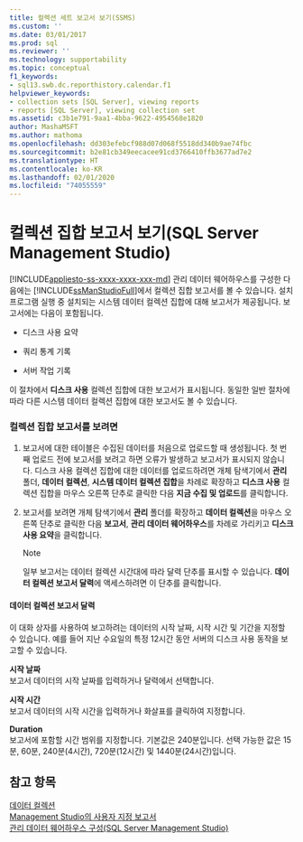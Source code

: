```yaml
---
title: 컬렉션 세트 보고서 보기(SSMS)
ms.custom: ''
ms.date: 03/01/2017
ms.prod: sql
ms.reviewer: ''
ms.technology: supportability
ms.topic: conceptual
f1_keywords:
- sql13.swb.dc.reporthistory.calendar.f1
helpviewer_keywords:
- collection sets [SQL Server], viewing reports
- reports [SQL Server], viewing collection set
ms.assetid: c3b1e791-9aa1-4bba-9622-4954568e1820
author: MashaMSFT
ms.author: mathoma
ms.openlocfilehash: dd303efebcf988d07d068f5518dd340b9ae74fbc
ms.sourcegitcommit: b2e81cb349eecacee91cd3766410ffb3677ad7e2
ms.translationtype: HT
ms.contentlocale: ko-KR
ms.lasthandoff: 02/01/2020
ms.locfileid: "74055559"
---
```

# <a name="view-a-collection-set-report-sql-server-management-studio"></a>컬렉션 집합 보고서 보기(SQL Server Management Studio)
[!INCLUDE[appliesto-ss-xxxx-xxxx-xxx-md](../../includes/appliesto-ss-xxxx-xxxx-xxx-md.md)]
  관리 데이터 웨어하우스를 구성한 다음에는 [!INCLUDE[ssManStudioFull](../../includes/ssmanstudiofull-md.md)]에서 컬렉션 집합 보고서를 볼 수 있습니다. 설치 프로그램 실행 중 설치되는 시스템 데이터 컬렉션 집합에 대해 보고서가 제공됩니다. 보고서에는 다음이 포함됩니다.  
  
-   디스크 사용 요약  
  
-   쿼리 통계 기록  
  
-   서버 작업 기록  
  
 이 절차에서 **디스크 사용** 컬렉션 집합에 대한 보고서가 표시됩니다. 동일한 일반 절차에 따라 다른 시스템 데이터 컬렉션 집합에 대한 보고서도 볼 수 있습니다.  
  
### <a name="to-view-a-collection-set-report"></a>컬렉션 집합 보고서를 보려면  
  
1.  보고서에 대한 테이블은 수집된 데이터를 처음으로 업로드할 때 생성됩니다. 첫 번째 업로드 전에 보고서를 보려고 하면 오류가 발생하고 보고서가 표시되지 않습니다. 디스크 사용 컬렉션 집합에 대한 데이터를 업로드하려면 개체 탐색기에서 **관리** 폴더, **데이터 컬렉션**, **시스템 데이터 컬렉션 집합**을 차례로 확장하고 **디스크 사용** 컬렉션 집합을 마우스 오른쪽 단추로 클릭한 다음 **지금 수집 및 업로드**를 클릭합니다.  
  
2.  보고서를 보려면 개체 탐색기에서 **관리** 폴더를 확장하고 **데이터 컬렉션**을 마우스 오른쪽 단추로 클릭한 다음 **보고서**, **관리 데이터 웨어하우스**를 차례로 가리키고 **디스크 사용 요약**을 클릭합니다.  
  
    > [!NOTE]  
    >  일부 보고서는 데이터 컬렉션 시간대에 따라 달력 단추를 표시할 수 있습니다. **데이터 컬렉션 보고서 달력**에 액세스하려면 이 단추를 클릭합니다.  
  
#### <a name="data-collection-report-calendar"></a>데이터 컬렉션 보고서 달력  
 이 대화 상자를 사용하여 보고하려는 데이터의 시작 날짜, 시작 시간 및 기간을 지정할 수 있습니다. 예를 들어 지난 수요일의 특정 12시간 동안 서버의 디스크 사용 동작을 보고할 수 있습니다.  
  
 **시작 날짜**  
 보고서 데이터의 시작 날짜를 입력하거나 달력에서 선택합니다.  
  
 **시작 시간**  
 보고서 데이터의 시작 시간을 입력하거나 화살표를 클릭하여 지정합니다.  
  
 **Duration**  
 보고서에 포함할 시간 범위를 지정합니다. 기본값은 240분입니다. 선택 가능한 값은 15분, 60분, 240분(4시간), 720분(12시간) 및 1440분(24시간)입니다.  
  
## <a name="see-also"></a>참고 항목  
 [데이터 컬렉션](../../relational-databases/data-collection/data-collection.md)   
 [Management Studio의 사용자 지정 보고서](../../ssms/object/custom-reports-in-management-studio.md)   
 [관리 데이터 웨어하우스 구성&#40;SQL Server Management Studio&#41;](../../relational-databases/data-collection/configure-the-management-data-warehouse-sql-server-management-studio.md)  
  
  
